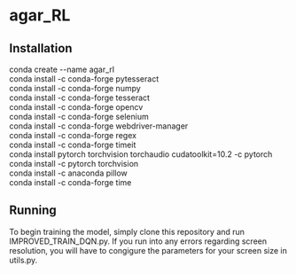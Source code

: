 # agar_RL

## Installation
conda create --name agar_rl\
conda install -c conda-forge pytesseract\
conda install -c conda-forge numpy\
conda install -c conda-forge tesseract\
conda install -c conda-forge opencv\
conda install -c conda-forge selenium\
conda install -c conda-forge webdriver-manager\
conda install -c conda-forge regex\
conda install -c conda-forge timeit\
conda install pytorch torchvision torchaudio cudatoolkit=10.2 -c pytorch\
conda install -c pytorch torchvision\
conda install -c anaconda pillow\
conda install -c conda-forge time
## Running
To begin training the model, simply clone this repository and run IMPROVED_TRAIN_DQN.py. If you run into any errors regarding screen resolution, you will have to congigure the parameters for your screen size in utils.py. 
